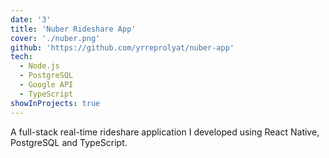 ```yaml
---
date: '3'
title: 'Nuber Rideshare App'
cover: './nuber.png'
github: 'https://github.com/yrreprolyat/nuber-app'
tech:
  - Node.js
  - PostgreSQL
  - Google API
  - TypeScript
showInProjects: true
---
```


A full-stack real-time rideshare application I developed using React Native, PostgreSQL and TypeScript.

